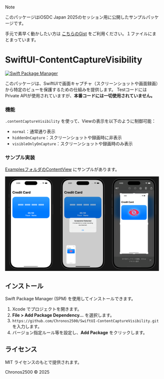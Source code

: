 > [!NOTE]
> このパッケージはiOSDC Japan 2025のセッション用に公開したサンプルパッケージです。
> 
> 手元で素早く動かしたい方は [こちらのGist](https://gist.github.com/Chronos2500/c4b90a31f38cc3fb3612718c6ccf1621) をご利用ください。１ファイルにまとまっています。


# SwiftUI-ContentCaptureVisibility

[![Swift Package Manager](https://img.shields.io/badge/Swift%20Package%20Manager-compatible-brightgreen.svg)](https://github.com/apple/swift-package-manager)

このパッケージは、SwiftUIで画面キャプチャ（スクリーンショットや画面録画）から特定のビューを保護するための仕組みを提供します。
TestコードにはPrivate APIが使用されていますが、**本番コードには一切使用されていません。**

### 機能
`.contentCaptureVisibility` を使って、Viewの表示を以下のように制御可能：
-	`normal`：通常通り表示
-	`hiddenOnCapture`：スクリーンショットや録画時に非表示
- `visibleOnlyOnCapture`：スクリーンショットや録画時のみ表示

### サンプル実装
[ExamplesフォルダのContentView](Examples/ContentView.swift) にサンプルがあります。

<img src="Assets/image.png"/>


## インストール
Swift Package Manager (SPM) を使用してインストールできます。

1. Xcode でプロジェクトを開きます。
1. **File > Add Package Dependency...** を選択します。
1. `https://github.com/Chronos2500/SwiftUI-ContentCaptureVisibility.git` を入力します。
1. バージョン指定ルール等を設定し、**Add Package** をクリックします。


## ライセンス
MIT ライセンスのもとで提供されます。

Chronos2500 © 2025
